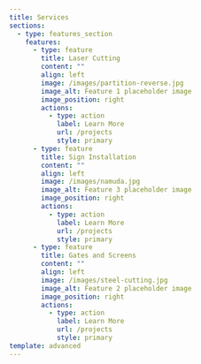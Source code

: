 ```yaml
---
title: Services
sections:
  - type: features_section
    features:
      - type: feature
        title: Laser Cutting
        content: ""
        align: left
        image: /images/partition-reverse.jpg
        image_alt: Feature 1 placeholder image
        image_position: right
        actions:
          - type: action
            label: Learn More
            url: /projects
            style: primary
      - type: feature
        title: Sign Installation
        content: ""
        align: left
        image: /images/namuda.jpg
        image_alt: Feature 3 placeholder image
        image_position: right
        actions:
          - type: action
            label: Learn More
            url: /projects
            style: primary
      - type: feature
        title: Gates and Screens
        content: ""
        align: left
        image: /images/steel-cutting.jpg
        image_alt: Feature 2 placeholder image
        image_position: right
        actions:
          - type: action
            label: Learn More
            url: /projects
            style: primary
template: advanced
---
```

